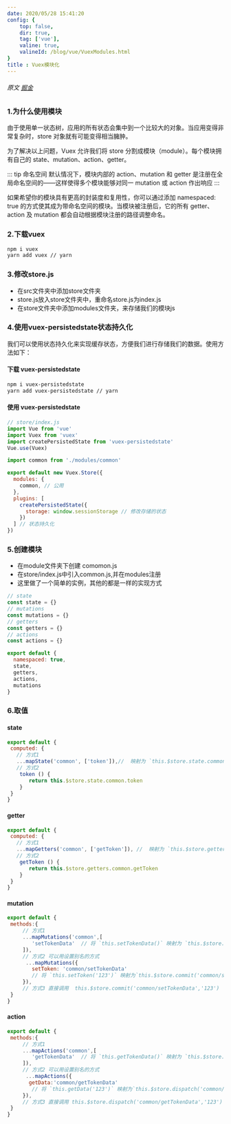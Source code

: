 ```yaml
---
date: 2020/05/28 15:41:20 
config: {
    top: false,
    dir: true,
    tag: ['vue'],
    valine: true,
    valineId: /blog/vue/VuexModules.html
}
title : Vuex模块化
---
```

###### 原文 [掘金](https://juejin.im/post/5d688800f265da03a0498d75)


### 1.为什么使用模块

由于使用单一状态树，应用的所有状态会集中到一个比较大的对象。当应用变得非常复杂时，store 对象就有可能变得相当臃肿。

为了解决以上问题，Vuex 允许我们将 store 分割成模块（module）。每个模块拥有自己的 state、mutation、action、getter。

::: tip 命名空间
默认情况下，模块内部的 action、mutation 和 getter 是注册在全局命名空间的——这样使得多个模块能够对同一 mutation 或 action 作出响应
:::

如果希望你的模块具有更高的封装度和复用性，你可以通过添加 namespaced: true 的方式使其成为带命名空间的模块。当模块被注册后，它的所有 getter、action 及 mutation 都会自动根据模块注册的路径调整命名。

### 2.下载vuex

```bash
npm i vuex 
yarn add vuex // yarn 
```

### 3.修改store.js

<ul>
    <li>在src文件夹中添加store文件夹</li>
    <li>store.js放入store文件夹中，重命名store.js为index.js</li>
    <li>在store文件夹中添加modules文件夹，来存储我们的模块js</li>
</ul>

### 4.使用vuex-persistedstate状态持久化

我们可以使用状态持久化来实现缓存状态，方便我们进行存储我们的数据。使用方法如下：

#### 下载 vuex-persistedstate

```bash
npm i vuex-persistedstate
yarn add vuex-persistedstate // yarn 
```

#### 使用 vuex-persistedstate

```js
// store/index.js
import Vue from 'vue'
import Vuex from 'vuex'
import createPersistedState from 'vuex-persistedstate'
Vue.use(Vuex)

import common from './modules/common'

export default new Vuex.Store({
  modules: {
    common, // 公用
  },
  plugins: [
    createPersistedState({
      storage: window.sessionStorage // 修改存储的状态
    })
  ] // 状态持久化
})
```
### 5.创建模块

<ul>
    <li>在module文件夹下创建 comomon.js</li>
    <li>在store/index.js中引入common.js,并在modules注册</li>
    <li>这里做了一个简单的实例，其他的都是一样的实现方式</li>
</ul>

```js
// state
const state = {}
// mutations
const mutations = {}
// getters
const getters = {}
// actions
const actions = {}

export default {
  namespaced: true,
  state,
  getters,
  actions,
  mutations
}
```

### 6.取值

#### state

```js
export default {
 computed: {
   // 方式1
   ...mapState('common', ['token']),//  映射为 `this.$store.state.common.token`
   // 方式2
    token () {
       return this.$store.state.common.token
    }
 }
}
```

#### getter

```js
export default {
 computed: {
   // 方式1
   ...mapGetters('common', ['getToken']), //  映射为 `this.$store.getters.common.getToken`
   // 方式2
    getToken () {
       return this.$store.getters.common.getToken
    }
 }
}
```

#### mutation

```js
export default {
 methods:{
     // 方式1
     ...mapMutations('common',[
        'setTokenData'  // 将 `this.setTokenData()` 映射为 `this.$store.commit('common/setTokenData')`
     ]),
     // 方式2 可以用设置别名的方式
      ...mapMutations({
        setToken: 'common/setTokenData' 
        // 将 `this.setToken('123')` 映射为`this.$store.commit('common/setTokenData','123')`
     }),
     // 方式3 直接调用  this.$store.commit('common/setTokenData','123')
 }
}
```
#### action

```js
export default {
 methods:{
     // 方式1
     ...mapActions('common',[
        'getTokenData'  // 将 `this.getTokenData()` 映射为 `this.$store.dispatch('common/getTokenData')`
     ]),
     // 方式2 可以用设置别名的方式
      ...mapActions({
       getData:'common/getTokenData'
        // 将 `this.getData('123')` 映射为`this.$store.dispatch('common/getTokenData','123')`
     }),
     // 方式3 直接调用 this.$store.dispatch('common/getTokenData','123')
 }
}
```
